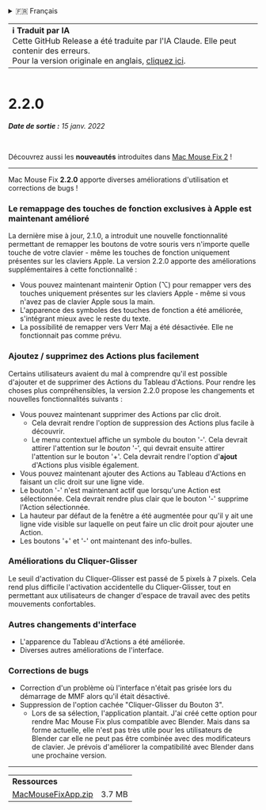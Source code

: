 <details>
<summary>🇫🇷 Français</summary>

[🇬🇧 English (GitHub Release)](https://github.com/noah-nuebling/mac-mouse-fix/releases/tag/2.2.0)\
[🇦🇩 Català](https://redirect.macmousefix.com/?target=mmf-release&tag=2.2.0&locale=ca)\
[🇩🇪 Deutsch](https://redirect.macmousefix.com/?target=mmf-release&tag=2.2.0&locale=de)\
[🇪🇸 Español](https://redirect.macmousefix.com/?target=mmf-release&tag=2.2.0&locale=es)\
**🇫🇷 Français**\
[🇮🇩 Indonesia](https://redirect.macmousefix.com/?target=mmf-release&tag=2.2.0&locale=id)\
[🇮🇹 Italiano](https://redirect.macmousefix.com/?target=mmf-release&tag=2.2.0&locale=it)\
[🇭🇺 Magyar](https://redirect.macmousefix.com/?target=mmf-release&tag=2.2.0&locale=hu)\
[🇳🇱 Nederlands](https://redirect.macmousefix.com/?target=mmf-release&tag=2.2.0&locale=nl)\
[🇵🇱 Polski](https://redirect.macmousefix.com/?target=mmf-release&tag=2.2.0&locale=pl)\
[🇧🇷 Português (Brasil)](https://redirect.macmousefix.com/?target=mmf-release&tag=2.2.0&locale=pt-BR)\
[🇵🇹 Português (Portugal)](https://redirect.macmousefix.com/?target=mmf-release&tag=2.2.0&locale=pt-PT)\
[🇷🇴 Română](https://redirect.macmousefix.com/?target=mmf-release&tag=2.2.0&locale=ro)\
[🇸🇪 Svenska](https://redirect.macmousefix.com/?target=mmf-release&tag=2.2.0&locale=sv)\
[🇻🇳 Tiếng Việt](https://redirect.macmousefix.com/?target=mmf-release&tag=2.2.0&locale=vi)\
[🇹🇷 Türkçe](https://redirect.macmousefix.com/?target=mmf-release&tag=2.2.0&locale=tr)\
[🇨🇿 Čeština](https://redirect.macmousefix.com/?target=mmf-release&tag=2.2.0&locale=cs)\
[🇬🇷 Ελληνικά](https://redirect.macmousefix.com/?target=mmf-release&tag=2.2.0&locale=el)\
[🇷🇺 Русский](https://redirect.macmousefix.com/?target=mmf-release&tag=2.2.0&locale=ru)\
[🇺🇦 Українська](https://redirect.macmousefix.com/?target=mmf-release&tag=2.2.0&locale=uk)\
[🇮🇱 עברית](https://redirect.macmousefix.com/?target=mmf-release&tag=2.2.0&locale=he)\
[🇸🇦 العربية](https://redirect.macmousefix.com/?target=mmf-release&tag=2.2.0&locale=ar)\
[🇮🇳 हिन्दी](https://redirect.macmousefix.com/?target=mmf-release&tag=2.2.0&locale=hi)\
[🇹🇭 ไทย](https://redirect.macmousefix.com/?target=mmf-release&tag=2.2.0&locale=th)\
[🇨🇳 中文 (简体)](https://redirect.macmousefix.com/?target=mmf-release&tag=2.2.0&locale=zh-Hans)\
[🇨🇳 中文 (繁體)](https://redirect.macmousefix.com/?target=mmf-release&tag=2.2.0&locale=zh-Hant)\
[🇭🇰 中文（香港)](https://redirect.macmousefix.com/?target=mmf-release&tag=2.2.0&locale=zh-HK)\
[🇯🇵 日本語](https://redirect.macmousefix.com/?target=mmf-release&tag=2.2.0&locale=ja)\
[🇰🇷 한국어](https://redirect.macmousefix.com/?target=mmf-release&tag=2.2.0&locale=ko)\
[Help translate Mac Mouse Fix to different languages!](https://github.com/noah-nuebling/mac-mouse-fix/discussions/731)
</details>
<table align=><td>
<b>ℹ️ Traduit par IA</b><br>
Cette GitHub Release a été traduite par l'IA Claude. Elle peut contenir des erreurs.<br>
Pour la version originale en anglais, <a href="https://github.com/noah-nuebling/mac-mouse-fix/releases/tag/2.2.0">cliquez ici</a>.
</td></table>

<table></table>

# 2.2.0
***Date de sortie :** 15 janv. 2022*

<br>

Découvrez aussi les **nouveautés** introduites dans [Mac Mouse Fix 2](https://redirect.macmousefix.com/?target=mmf-release&tag=2.0.0&locale=fr) !

---

Mac Mouse Fix **2.2.0** apporte diverses améliorations d'utilisation et corrections de bugs !

### Le remappage des touches de fonction exclusives à Apple est maintenant amélioré

La dernière mise à jour, 2.1.0, a introduit une nouvelle fonctionnalité permettant de remapper les boutons de votre souris vers n'importe quelle touche de votre clavier - même les touches de fonction uniquement présentes sur les claviers Apple. La version 2.2.0 apporte des améliorations supplémentaires à cette fonctionnalité :

- Vous pouvez maintenant maintenir Option (⌥) pour remapper vers des touches uniquement présentes sur les claviers Apple - même si vous n'avez pas de clavier Apple sous la main.
- L'apparence des symboles des touches de fonction a été améliorée, s'intégrant mieux avec le reste du texte.
- La possibilité de remapper vers Verr Maj a été désactivée. Elle ne fonctionnait pas comme prévu.

### Ajoutez / supprimez des Actions plus facilement

Certains utilisateurs avaient du mal à comprendre qu'il est possible d'ajouter et de supprimer des Actions du Tableau d'Actions. Pour rendre les choses plus compréhensibles, la version 2.2.0 propose les changements et nouvelles fonctionnalités suivants :

- Vous pouvez maintenant supprimer des Actions par clic droit.
  - Cela devrait rendre l'option de suppression des Actions plus facile à découvrir.
  - Le menu contextuel affiche un symbole du bouton '-'. Cela devrait attirer l'attention sur le _bouton_ '-', qui devrait ensuite attirer l'attention sur le bouton '+'. Cela devrait rendre l'option d'**ajout** d'Actions plus visible également.
- Vous pouvez maintenant ajouter des Actions au Tableau d'Actions en faisant un clic droit sur une ligne vide.
- Le bouton '-' n'est maintenant actif que lorsqu'une Action est sélectionnée. Cela devrait rendre plus clair que le bouton '-' supprime l'Action sélectionnée.
- La hauteur par défaut de la fenêtre a été augmentée pour qu'il y ait une ligne vide visible sur laquelle on peut faire un clic droit pour ajouter une Action.
- Les boutons '+' et '-' ont maintenant des info-bulles.

### Améliorations du Cliquer-Glisser

Le seuil d'activation du Cliquer-Glisser est passé de 5 pixels à 7 pixels. Cela rend plus difficile l'activation accidentelle du Cliquer-Glisser, tout en permettant aux utilisateurs de changer d'espace de travail avec des petits mouvements confortables.

### Autres changements d'interface

- L'apparence du Tableau d'Actions a été améliorée.
- Diverses autres améliorations de l'interface.

### Corrections de bugs

- Correction d'un problème où l'interface n'était pas grisée lors du démarrage de MMF alors qu'il était désactivé.
- Suppression de l'option cachée "Cliquer-Glisser du Bouton 3".
  - Lors de sa sélection, l'application plantait. J'ai créé cette option pour rendre Mac Mouse Fix plus compatible avec Blender. Mais dans sa forme actuelle, elle n'est pas très utile pour les utilisateurs de Blender car elle ne peut pas être combinée avec des modificateurs de clavier. Je prévois d'améliorer la compatibilité avec Blender dans une prochaine version.

---

<table align="start">
<tr>
    <td colspan=2>
        <b>Ressources</b>
    </td>
</tr>
<tr>
    <td><a href="https://github.com/noah-nuebling/mac-mouse-fix/releases/download/2.2.0/MacMouseFixApp.zip">MacMouseFixApp.zip</a></td>
    <td>3.7 MB</td>
</tr>
</table>